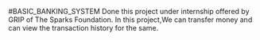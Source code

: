 #BASIC_BANKING_SYSTEM
Done this project under internship offered by GRIP of The Sparks Foundation.
In this project,We can transfer money and can view the transaction history for the same.
